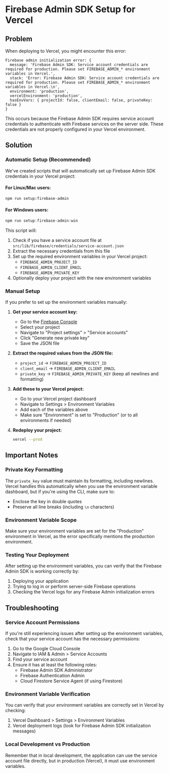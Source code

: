 # Firebase Admin SDK Setup for Vercel

## Problem

When deploying to Vercel, you might encounter this error:

```
Firebase admin initialization error: {
  message: 'Firebase Admin SDK: Service account credentials are required for production. Please set FIREBASE_ADMIN_* environment variables in Vercel.',
  stack: 'Error: Firebase Admin SDK: Service account credentials are required for production. Please set FIREBASE_ADMIN_* environment variables in Vercel.\n',
  environment: 'production',
  vercelEnvironment: 'production',
  hasEnvVars: { projectId: false, clientEmail: false, privateKey: false }
}
```

This occurs because the Firebase Admin SDK requires service account credentials to authenticate with Firebase services on the server side. These credentials are not properly configured in your Vercel environment.

## Solution

### Automatic Setup (Recommended)

We've created scripts that will automatically set up Firebase Admin SDK credentials in your Vercel project:

#### For Linux/Mac users:

```bash
npm run setup:firebase-admin
```

#### For Windows users:

```powershell
npm run setup:firebase-admin:win
```

This script will:

1. Check if you have a service account file at `src/lib/firebase/credentials/service-account.json`
2. Extract the necessary credentials from this file
3. Set up the required environment variables in your Vercel project:
   - `FIREBASE_ADMIN_PROJECT_ID`
   - `FIREBASE_ADMIN_CLIENT_EMAIL`
   - `FIREBASE_ADMIN_PRIVATE_KEY`
4. Optionally deploy your project with the new environment variables

### Manual Setup

If you prefer to set up the environment variables manually:

1. **Get your service account key:**

   - Go to the [Firebase Console](https://console.firebase.google.com/)
   - Select your project
   - Navigate to "Project settings" > "Service accounts"
   - Click "Generate new private key"
   - Save the JSON file

2. **Extract the required values from the JSON file:**

   - `project_id` → `FIREBASE_ADMIN_PROJECT_ID`
   - `client_email` → `FIREBASE_ADMIN_CLIENT_EMAIL`
   - `private_key` → `FIREBASE_ADMIN_PRIVATE_KEY` (keep all newlines and formatting)

3. **Add these to your Vercel project:**

   - Go to your Vercel project dashboard
   - Navigate to Settings > Environment Variables
   - Add each of the variables above
   - Make sure "Environment" is set to "Production" (or to all environments if needed)

4. **Redeploy your project:**
   ```bash
   vercel --prod
   ```

## Important Notes

### Private Key Formatting

The `private_key` value must maintain its formatting, including newlines. Vercel handles this automatically when you use the environment variable dashboard, but if you're using the CLI, make sure to:

- Enclose the key in double quotes
- Preserve all line breaks (including `\n` characters)

### Environment Variable Scope

Make sure your environment variables are set for the "Production" environment in Vercel, as the error specifically mentions the production environment.

### Testing Your Deployment

After setting up the environment variables, you can verify that the Firebase Admin SDK is working correctly by:

1. Deploying your application
2. Trying to log in or perform server-side Firebase operations
3. Checking the Vercel logs for any Firebase Admin initialization errors

## Troubleshooting

### Service Account Permissions

If you're still experiencing issues after setting up the environment variables, check that your service account has the necessary permissions:

1. Go to the Google Cloud Console
2. Navigate to IAM & Admin > Service Accounts
3. Find your service account
4. Ensure it has at least the following roles:
   - Firebase Admin SDK Administrator
   - Firebase Authentication Admin
   - Cloud Firestore Service Agent (if using Firestore)

### Environment Variable Verification

You can verify that your environment variables are correctly set in Vercel by checking:

1. Vercel Dashboard > Settings > Environment Variables
2. Vercel deployment logs (look for Firebase Admin SDK initialization messages)

### Local Development vs Production

Remember that in local development, the application can use the service account file directly, but in production (Vercel), it must use environment variables.

